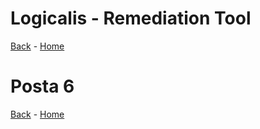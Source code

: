 # Logicalis - Remediation Tool

[Back](P5.md) - [Home](../README.md)

# Posta 6

[Back](P5.md) - [Home](../README.md)
